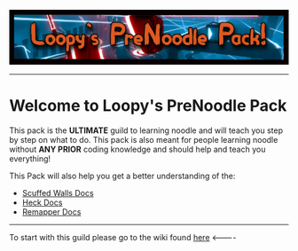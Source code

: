 ![](Images/LoopyP.jpg)
___

# Welcome to Loopy's PreNoodle Pack
This pack is the __ULTIMATE__ guild to learning noodle and will teach you step by step on what to do. This pack is also meant for people learning noodle without __ANY PRIOR__ coding knowledge and should help and teach you everything!

This Pack will also help you get a better understanding of the:

* [Scuffed Walls Docs](https://github.com/thelightdesigner/ScuffedWalls)
* [Heck Docs](https://github.com/Aeroluna/Heck)
* [Remapper Docs](https://github.com/Swifter1243/ReMapper)
___

To start with this guild please go to the wiki found [here](https://github.com/Loopymtb/NoodleMappingGuild/wiki) <----
